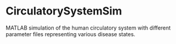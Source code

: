 # CirculatorySystemSim
MATLAB simulation of the human circulatory system with different parameter files representing various disease states.
